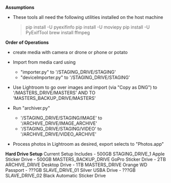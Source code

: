 **Assumptions**

- These tools all need the following utilities installed on the host machine

	> pip install -U pyexifinfo
	> pip install -U moviepy
	> pip install -U PyExifTool
	> brew install ffmpeg

**Order of Operations**
- create media with camera or drone or phone or potato

- Import from media card using
  - "importer.py" to '/STAGING_DRIVE/STAGING'
  - "deviceImporter.py" to '/STAGING_DRIVE/STAGING'

- Use Lightroom to go over images and import (via "Copy as DNG") to '/MASTERS_DRIVE/MASTERS' AND TO 'MASTERS_BACKUP_DRIVE/MASTERS'

- Run "archiver.py"
  - '/STAGING_DRIVE/STAGING/IMAGE' to '/ARCHIVE_DRIVE/IMAGE_ARCHIVE'
  - '/STAGING_DRIVE/STAGING/VIDEO' to '/ARCHIVE_DRIVE/VIDEO_ARCHIVE'

- Process photos in Lightroom as desired, export selects to "Photos.app"

**Hard Drive Setup**
Current Setup Includes
	-	500GB 	STAGING_DRIVE_1			Apple Sticker Drive
	-	500GB	MASTERS_BACKUP_DRIVE	GoPro Sticker Drive
	-	2TB		ARCHIVE_DRIVE			Desktop Drive
	-	1TB		MASTERS_DRIVE			Orange WD Passport
	-	???GB	SLAVE_DRIVE_01			Silver USBA Drive
	-	???GB	SLAVE_DRIVE_02			Black Automatic Sticker Drive
